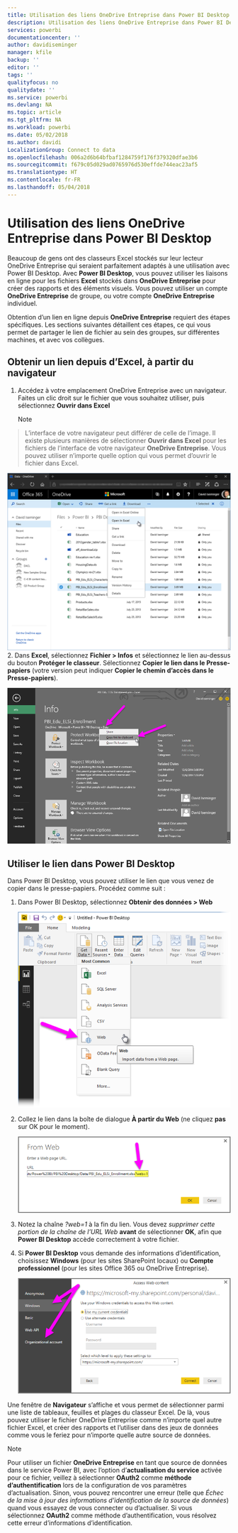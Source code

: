 ```yaml
---
title: Utilisation des liens OneDrive Entreprise dans Power BI Desktop
description: Utilisation des liens OneDrive Entreprise dans Power BI Desktop
services: powerbi
documentationcenter: ''
author: davidiseminger
manager: kfile
backup: ''
editor: ''
tags: ''
qualityfocus: no
qualitydate: ''
ms.service: powerbi
ms.devlang: NA
ms.topic: article
ms.tgt_pltfrm: NA
ms.workload: powerbi
ms.date: 05/02/2018
ms.author: davidi
LocalizationGroup: Connect to data
ms.openlocfilehash: 006a2d6b64bfbaf1284759f176f379320dfae3b6
ms.sourcegitcommit: f679c05d029ad0765976d530effde744eac23af5
ms.translationtype: HT
ms.contentlocale: fr-FR
ms.lasthandoff: 05/04/2018
---
```

# <a name="use-onedrive-for-business-links-in-power-bi-desktop"></a>Utilisation des liens OneDrive Entreprise dans Power BI Desktop
Beaucoup de gens ont des classeurs Excel stockés sur leur lecteur OneDrive Entreprise qui seraient parfaitement adaptés à une utilisation avec Power BI Desktop. Avec **Power BI Desktop**, vous pouvez utiliser les liaisons en ligne pour les fichiers **Excel** stockés dans **OneDrive Entreprise** pour créer des rapports et des éléments visuels. Vous pouvez utiliser un compte **OneDrive Entreprise** de groupe, ou votre compte **OneDrive Entreprise** individuel.

Obtention d’un lien en ligne depuis **OneDrive Entreprise** requiert des étapes spécifiques. Les sections suivantes détaillent ces étapes, ce qui vous permet de partager le lien de fichier au sein des groupes, sur différentes machines, et avec vos collègues.

## <a name="get-a-link-from-excel-starting-in-the-browser"></a>Obtenir un lien depuis d’Excel, à partir du navigateur
1. Accédez à votre emplacement OneDrive Entreprise avec un navigateur. Faites un clic droit sur le fichier que vous souhaitez utiliser, puis sélectionnez **Ouvrir dans Excel**
   
   > [!NOTE]
> L’interface de votre navigateur peut différer de celle de l’image. Il existe plusieurs manières de sélectionner **Ouvrir dans Excel** pour les fichiers de l’interface de votre navigateur **OneDrive Entreprise**. Vous pouvez utiliser n’importe quelle option qui vous permet d’ouvrir le fichier dans Excel.
   > 
   > 
   
   ![](media/desktop-use-onedrive-business-links/odb-links_02.png)
2. Dans **Excel**, sélectionnez **Fichier > Infos** et sélectionnez le lien au-dessus du bouton **Protéger le classeur**. Sélectionnez **Copier le lien dans le Presse-papiers** (votre version peut indiquer **Copier le chemin d’accès dans le Presse-papiers**).
   
   ![](media/desktop-use-onedrive-business-links/odb-links_03.png)

## <a name="use-the-link-in-power-bi-desktop"></a>Utiliser le lien dans Power BI Desktop
Dans Power BI Desktop, vous pouvez utiliser le lien que vous venez de copier dans le presse-papiers. Procédez comme suit :

1. Dans Power BI Desktop, sélectionnez **Obtenir des données > Web**
   
   ![](media/desktop-use-onedrive-business-links/odb-links_04.png)
2. Collez le lien dans la boîte de dialogue **À partir du Web** (ne cliquez **pas** sur OK pour le moment).
   
    ![](media/desktop-use-onedrive-business-links/odb-links_05.png)
3. Notez la chaîne *?web=1* à la fin du lien. Vous devez *supprimer cette portion de la chaîne de l’URL Web* **avant** de sélectionner **OK**, afin que **Power BI Desktop** accède correctement à votre fichier.
4. Si **Power BI Desktop** vous demande des informations d’identification, choisissez **Windows** (pour les sites SharePoint locaux) ou **Compte professionnel** (pour les sites Office 365 ou OneDrive Entreprise).
   
   ![](media/desktop-use-onedrive-business-links/odb-links_06.png)

Une fenêtre de **Navigateur** s’affiche et vous permet de sélectionner parmi une liste de tableaux, feuilles et plages du classeur Excel. De là, vous pouvez utiliser le fichier OneDrive Entreprise comme n’importe quel autre fichier Excel, et créer des rapports et l’utiliser dans des jeux de données comme vous le feriez pour n’importe quelle autre source de données.

> [!NOTE]
> Pour utiliser un fichier **OneDrive Entreprise** en tant que source de données dans le service Power BI, avec l’option d’**actualisation du service** activée pour ce fichier, veillez à sélectionner **OAuth2** comme **méthode d’authentification** lors de la configuration de vos paramètres d’actualisation. Sinon, vous pouvez rencontrer une erreur (telle que *Échec de la mise à jour des informations d’identification de la source de données*) quand vous essayez de vous connecter ou d’actualiser. Si vous sélectionnez **OAuth2** comme méthode d’authentification, vous résolvez cette erreur d’informations d’identification.
> 
> 

